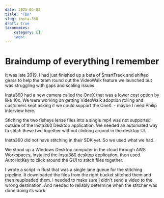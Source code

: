 ```yaml
---
date: 2025-05-03
title: "TBD"
slug: insta-360
draft: true
taxonomies: 
    category: []
    tags:
---
```


# Braindump of everything I remember 

It was late 2019. I had just finished up a beta of SmartTrack and shifted gears to help the team round out the VideoWalk feature we launched but was struggling with gaps and scaling issues. 

Insta360 had a new camera called the OneX that was a lower cost option by like 10x. We were working on getting VideoWalk adoption rolling and customers kept asking if we could support the OneX. - maybe I need Philip interview here. 

Stiching the two fisheye lense files into a single mp4 was not supported outside of the Insta360 Desktop application. We needed an automated way to stitch these two together without clicking around in the desktop UI.

Insta360 did not have stitching in their SDK yet. So we used what we had. 

We stood up a Windows Desktop computer in the cloud through AWS Workspaces, installed the Insta360 desktop application, then used AutoHotKey to click around the GUI to stitch files together. 

I wrote a script in Rust that was a single lane queue for the stitching pipeline. It downloaded the files from the right bucket stitched them and then reuploaded them. I needed to make sure I didn't send a video to the wrong destination. And needed to reliably determine when the stitcher was done doing its work. 




